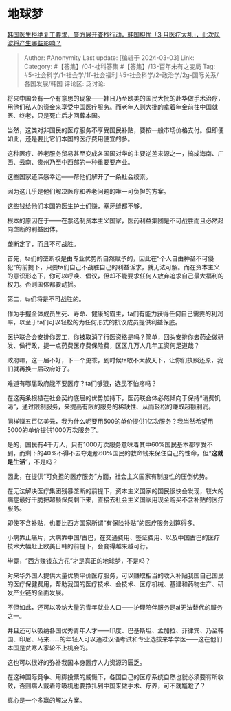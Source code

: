 # 地球梦
[韩国医生拒绝复工要求，警方展开查抄行动，韩国担忧「3 月医疗大乱」，此次风波将产生哪些影响？](https://www.zhihu.com/question/646714159/answer/3416205569)

> Author: #Anonymity
> Last update: [编辑于 2024-03-03]
> Link:
> Category: #【答集】/04-社科答集 #【答集】/13-百年未有之变局
> Tag: #5-社会科学/1-社会学/1f-社会福利 #5-社会科学/2-政治学/2g-国际关系/各国发展/韩国
> 评论区:
> 泛讨论:

将来中国会有一个有意思的现象——韩日乃至欧美的国民大批的赴华做手术治疗，用他们私人的资金来享受中国医疗服务。而老年人则大批的拿着年金前往中国就医、终老，只是死亡后才回葬本国。

当然，这类对非国民的医疗服务不享受国民补贴，要按一般市场价格支付。但即便如此，还是要比它们本国的医疗费用便宜的多。

这种医疗、养老服务贸易甚至变成各国国对华的主要逆差来源之一，搞成海南、广西、云南、贵州乃至中西部的一种重要要产业。

这些国家还深感幸运——帮他们解开了一条社会绞索。

因为这几乎是他们解决医疗和养老问题的唯一可负担的方案。

这些钱给他们本国的医生护士们赚，塞牙缝都不够。

根本的原因在于——在票选制资本主义国家，医药利益集团是不可战胜而且必然趋向垄断的利益团体。

垄断定了，而且不可战胜。

首先，ta们的垄断权是由专业优势所自然赋予的，因此在“个人自由神圣不可侵犯”的前提下，只要ta们自己不战胜自己的利益诉求，就无法可解。而在资本主义的意识形态下，你可以呼唤、倡议，但却不能要求任何人放弃追求自己最大福利的权力。否则国体都要动摇。

第二，ta们将是不可战胜的。

作为手握全体成员生死、寿命、健康的霸主，ta们有能力获得任何自己需要的利润率，以至于ta们可以轻松的为任何形式的抗议成员提供利益保底。

医护联合会安排你罢工，你被取消了行医资格是吗？简单，回头安排你去药企做研发、做行政，提一点药费医疗费保险费，区区几万人几年工资何足道哉？

政府嘛，这一届不好，下一个更乖，到时候ta敢不大赦天下，让你们执照还原，我们就再换一届政府好了。

难道有哪届政府能不要医疗？ta们够狠，选民不怕疼吗？

在这两条根植在社会契约底层的优势加持下，医药联合体必然倾向于保持“消费饥渴”，通过限制服务，来提高有限的服务的稀缺性、从而轻松的赚取超额利润。

同样赚五百亿美元，我为什么呢要用500的单价提供1亿次服务？我当然希望用5000的单价提供1000万次服务了。

是的，国民有4千万人，只有1000万次服务意味着其中60%国民基本都享受不到，而剩下的40%不得不去夺走那60%国民的救命钱来保住自己的性命，但“**这就是生活**”，不是吗？

因此，在提供“可负担的医疗服务”方面，社会主义国家有制度性的压倒优势。

在无法解决医疗集团残暴垄断的前提下，资本主义国家的国民很快会发现，较大的病症最好干脆把超额保费剩下来，直接去社会主义国家用现金购买不含补贴的医疗服务。

即使不含补贴，也要比西方国家所谓“有保险补贴”的医疗服务划算得多。

小病靠止痛片，大病靠中国/古巴，在交通费用、签证费用、以及中国古巴的医疗技术大幅赶上欧美日韩的前提下，会变得越来越可行。

毕竟，“西方赚钱东方花”才是真正的地球梦，不是吗？

对来华外国人提供大量优质平价医疗服务，可以赚取相当的收入补贴我国自己国民的医疗保健费用，帮助我国的医疗技术、会技术、医疗机械、基建和药物生产、研发产业链的全面发展。

不但如此，还可以吸纳大量的青年就业人口——护理陪伴服务是ai无法替代的服务之一。

并且还可以吸纳各国优秀青年人才——印度、巴基斯坦、孟加拉、菲律宾、乃至韩国、印尼、马来……的年轻人可以通过汉语考试和专业选拔来华学医——这在他们本国是贫寒人家轮不上机会的。

这也可以很好的弥补我国本身医疗人力资源的匮乏。

在这种国际竞争、用脚投票的威慑下，各国自己的医疗系统自然也就必须要有所收敛，否则病人戴着呼吸机也要挣扎到中国来做手术、疗养，可不就尴尬了？

真心是一个多赢的解决方案。
